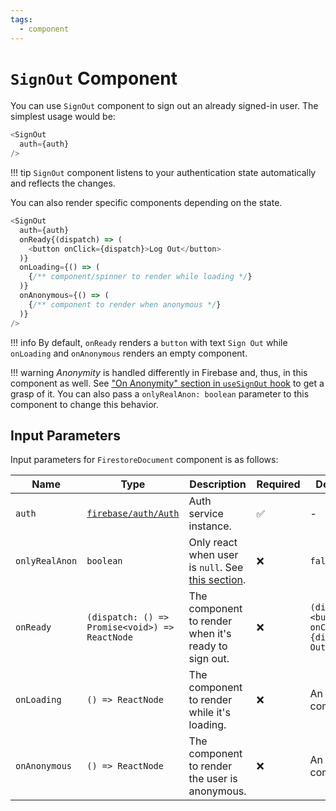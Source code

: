 ```yaml
---
tags:
  - component
---
```


# `SignOut` Component

You can use `SignOut` component to sign out an already signed-in user. The simplest usage would be:

```typescript
<SignOut
  auth={auth}
/>
```

!!! tip
    `SignOut` component listens to your authentication state automatically and reflects the changes.

You can also render specific components depending on the state.

```typescript
<SignOut
  auth={auth}
  onReady{(dispatch) => (
    <button onClick={dispatch}>Log Out</button>
  )}
  onLoading={() => (
    {/** component/spinner to render while loading */}
  )}
  onAnonymous={() => (
    {/** component to render when anonymous */}
  )}
/>
```

!!! info
    By default, `onReady` renders a `button` with text `Sign Out` while `onLoading` and `onAnonymous` renders an empty component.

!!! warning
    *Anonymity* is handled differently in Firebase and, thus, in this component as well. See ["On Anonymity" section in `useSignOut` hook][OnAnonymity] to get a grasp of it. You can also pass a `onlyRealAnon: boolean` parameter to this component to change this behavior.

## Input Parameters

Input parameters for `FirestoreDocument` component is as follows:

| Name | Type | Description | Required | Default Value |
|---|---|---|---|---|
| `auth` | [`firebase/auth/Auth`][AuthRefDoc] | Auth service instance. | ✅ | - |
| `onlyRealAnon` | `boolean` | Only react when user is `null`. See [this section][OnAnonymity]. | ❌ | `false` |
| `onReady` | `(dispatch: () => Promise<void>) => ReactNode` | The component to render when it's ready to sign out. | ❌ | `(dispatch) => <button onClick={dispatch}>Sign Out</button>` |
| `onLoading` | `() => ReactNode` | The component to render while it's loading. | ❌ | An empty component. |
| `onAnonymous` | `() => ReactNode` | The component to render the user is anonymous. | ❌ | An empty component. |

[AuthRefDoc]: https://firebase.google.com/docs/reference/node/firebase.auth.Auth
[OnAnonymity]: ../hooks/useSignOut-hook.md#on-anonymity